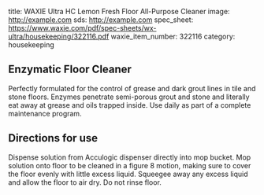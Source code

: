 title:  WAXIE Ultra HC Lemon Fresh Floor All-Purpose Cleaner
image: http://example.com 
sds: http://example.com
spec_sheet: https://www.waxie.com/pdf/spec-sheets/wx-ultra/housekeeping/322116.pdf
waxie_item_number: 322116
category: housekeeping

## Enzymatic Floor Cleaner

Perfectly formulated for the control of grease and dark grout lines in tile and stone floors. Enzymes penetrate semi-porous grout and stone and literally eat away at grease and oils trapped inside. Use daily as part of a complete maintenance program.

## Directions for use
Dispense solution from Acculogic dispenser directly into mop bucket. Mop solution onto floor to be cleaned in a figure 8 motion, making sure to cover the floor evenly with little excess liquid. Squeegee away any excess liquid and allow the floor to air dry. Do not rinse floor.

